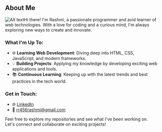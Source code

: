 ## About Me

![Alt text](https://media.giphy.com/media/bLvuHdPruK5csyIRss/giphy.gif?cid=ecf05e47oth51avrq3v0cw5m051bpwz1tzhik6qf878yxono&ep=v1_stickers_search&rid=giphy.gif&ct=s)Hi there!</span> I'm Rashmi, a passionate programmer and avid learner of web technologies. With a love for coding and a curious mind, I'm always exploring new ways to create and innovate.

### What I'm Up To:
- 🌐 <span style="display:inline-block; animation: wave 2s infinite;">**Learning Web Development**</span>: Diving deep into HTML, CSS, JavaScript, and modern frameworks.
- 💡 <span style="display:inline-block; animation: wave 2s infinite;">**Building Projects**</span>: Applying my knowledge by developing exciting web applications and tools.
- 📚 <span style="display:inline-block; animation: wave 2s infinite;">**Continuous Learning**</span>: Keeping up with the latest trends and best practices in the tech world.

### Get in Touch:
- 🌐 [LinkedIn](https://www.linkedin.com/in/rashmi-n-899355285/)
- 📧 rr456rashmi@gmail.com

Feel free to explore my repositories and see what I've been working on. Let's connect and collaborate on exciting projects!
